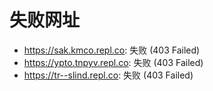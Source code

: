# 失败网址
- https://sak.kmco.repl.co: 失败 (403
Failed)
- https://ypto.tnpyv.repl.co: 失败 (403
Failed)
- https://tr--slind.repl.co: 失败 (403
Failed)
